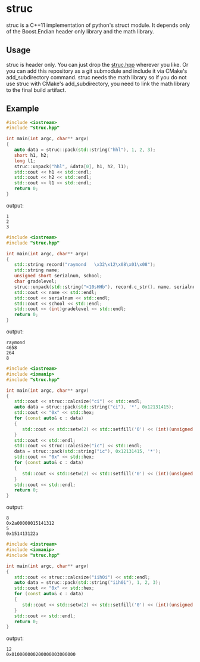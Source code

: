# struc 

struc is a C++11 implementation of python's struct module. It depends only of the Boost.Endian header only library and the math library.

## Usage

struc is header only. You can just drop the [struc.hpp](include/struc.hpp) wherever you like. Or you can add this repository as a git submodule and include it via CMake's add_subdirectory command.
struc needs the math library so if you do not use struc with CMake's add_subdirectory, you need to link the math library to the final build artifact.

## Example

```cpp
#include <iostream>
#include "struc.hpp"

int main(int argc, char** argv)
{
   auto data = struc::pack(std::string("hhl"), 1, 2, 3);
   short h1, h2;
   long l1;
   struc::unpack("hhl", &data[0], h1, h2, l1);
   std::cout << h1 << std::endl;
   std::cout << h2 << std::endl;
   std::cout << l1 << std::endl;
   return 0;
}
```
output:
```
1
2
3
```

```cpp
#include <iostream>
#include "struc.hpp"

int main(int argc, char** argv)
{
   std::string record("raymond   \x32\x12\x08\x01\x08");
   std::string name;
   unsigned short serialnum, school;
   char gradelevel;
   struc::unpack(std::string("<10sHHb"), record.c_str(), name, serialnum, school, gradelevel);
   std::cout << name << std::endl;
   std::cout << serialnum << std::endl;
   std::cout << school << std::endl;
   std::cout << (int)gradelevel << std::endl;
   return 0;
}
```
output:
```
raymond
4658
264
8
```

```cpp
#include <iostream>
#include <iomanip>
#include "struc.hpp"

int main(int argc, char** argv)
{
   std::cout << struc::calcsize("ci") << std::endl;
   auto data = struc::pack(std::string("ci"), '*', 0x12131415);
   std::cout << "0x" << std::hex;
   for (const auto& c : data)
   {
      std::cout << std::setw(2) << std::setfill('0') << (int)(unsigned char)c;
   }
   std::cout << std::endl;
   std::cout << struc::calcsize("ic") << std::endl;
   data = struc::pack(std::string("ic"), 0x12131415, '*');
   std::cout << "0x" << std::hex;
   for (const auto& c : data)
   {
      std::cout << std::setw(2) << std::setfill('0') << (int)(unsigned char)c;
   }
   std::cout << std::endl;
   return 0;
}
```
output:
```
8
0x2a00000015141312
5
0x151413122a
```

```cpp
#include <iostream>
#include <iomanip>
#include "struc.hpp"

int main(int argc, char** argv)
{
   std::cout << struc::calcsize("iih0i") << std::endl;
   auto data = struc::pack(std::string("iih0i"), 1, 2, 3);
   std::cout << "0x" << std::hex;
   for (const auto& c : data)
   {
      std::cout << std::setw(2) << std::setfill('0') << (int)(unsigned char)c;
   }
   std::cout << std::endl;
   return 0;
}
```
output:
```
12
0x010000000200000003000000
```

